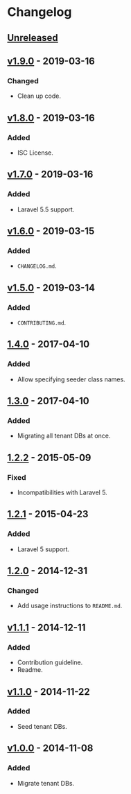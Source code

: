 # Changelog

## [Unreleased](https://github.com/a2way-com/laravel-tenant-migrate/compare/master...dev)

## [v1.9.0](https://github.com/a2way-com/laravel-tenant-migrate/compare/v1.8.0...v1.9.0) - 2019-03-16

### Changed

- Clean up code.

## [v1.8.0](https://github.com/a2way-com/laravel-tenant-migrate/compare/v1.7.0...v1.8.0) - 2019-03-16

### Added

- ISC License.

## [v1.7.0](https://github.com/a2way-com/laravel-tenant-migrate/compare/v1.6.0...v1.7.0) - 2019-03-16

### Added

- Laravel 5.5 support.

## [v1.6.0](https://github.com/a2way-com/laravel-tenant-migrate/compare/v1.5.0...v1.6.0) - 2019-03-15

### Added

- `CHANGELOG.md`.

## [v1.5.0](https://github.com/a2way-com/laravel-tenant-migrate/compare/1.4.0...v1.5.0) - 2019-03-14

### Added

- `CONTRIBUTING.md`.

## [1.4.0](https://github.com/a2way-com/laravel-tenant-migrate/compare/1.3.0...1.4.0) - 2017-04-10

### Added

- Allow specifying seeder class names.

## [1.3.0](https://github.com/a2way-com/laravel-tenant-migrate/compare/1.2.2...1.3.0) - 2017-04-10

### Added

- Migrating all tenant DBs at once.

## [1.2.2](https://github.com/a2way-com/laravel-tenant-migrate/compare/1.2.1...1.2.2) - 2015-05-09

### Fixed

- Incompatibilities with Laravel 5.

## [1.2.1](https://github.com/a2way-com/laravel-tenant-migrate/compare/1.2.0...1.2.1) - 2015-04-23

### Added

- Laravel 5 support.

## [1.2.0](https://github.com/a2way-com/laravel-tenant-migrate/compare/v1.1.1...1.2.0) - 2014-12-31

### Changed

- Add usage instructions to `README.md`.

## [v1.1.1](https://github.com/a2way-com/laravel-tenant-migrate/compare/v1.1.0...v1.1.1) - 2014-12-11

### Added

- Contribution guideline.
- Readme.

## [v1.1.0](https://github.com/a2way-com/laravel-tenant-migrate/compare/v1.0.0...v1.1.0) - 2014-11-22

### Added

- Seed tenant DBs.

## [v1.0.0](https://github.com/a2way-com/laravel-tenant-migrate/releases/tag/v1.0.0) - 2014-11-08

### Added

- Migrate tenant DBs.